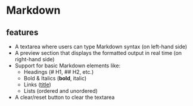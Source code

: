 # Markdown

## features

- A textarea where users can type Markdown syntax (on left-hand side)
- A preview section that displays the formatted output in real time (on 
 right-hand side)
- Support for basic Markdown elements like:
   - Headings (# H1, ## H2, etc.)
   - Bold & Italics (**bold**, italic)
   - Links ([title](http://example.com))
   - Lists (ordered and unordered)
- A clear/reset button to clear the textarea
